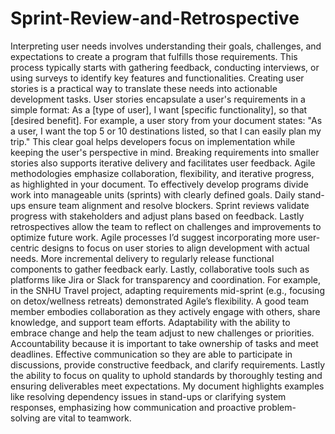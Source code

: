 # Sprint-Review-and-Retrospective
Interpreting user needs involves understanding their goals, challenges, and expectations to create a program that fulfills those requirements. This process typically starts with gathering feedback, conducting interviews, or using surveys to identify key features and functionalities.
Creating user stories is a practical way to translate these needs into actionable development tasks. User stories encapsulate a user's requirements in a simple format: As a [type of user], I want [specific functionality], so that [desired benefit].
For example, a user story from your document states: "As a user, I want the top 5 or 10 destinations listed, so that I can easily plan my trip." This clear goal helps developers focus on implementation while keeping the user's perspective in mind. Breaking requirements into smaller stories also supports iterative delivery and facilitates user feedback.
Agile methodologies emphasize collaboration, flexibility, and iterative progress, as highlighted in your document. To effectively develop programs divide work into manageable units (sprints) with clearly defined goals. Daily stand-ups ensure team alignment and resolve blockers. Sprint reviews validate progress with stakeholders and adjust plans based on feedback. Lastly retrospectives allow the team to reflect on challenges and improvements to optimize future work.
Agile processes I’d suggest incorporating more user-centric designs to focus on user stories to align development with actual needs. More incremental delivery to regularly release functional components to gather feedback early. Lastly, collaborative tools such as platforms like Jira or Slack for transparency and coordination.
For example, in the SNHU Travel project, adapting requirements mid-sprint (e.g., focusing on detox/wellness retreats) demonstrated Agile’s flexibility.
A good team member embodies collaboration as they actively engage with others, share knowledge, and support team efforts. Adaptability with the ability to embrace change and help the team adjust to new challenges or priorities. Accountability because it is important to take ownership of tasks and meet deadlines. Effective communication so they are able to participate in discussions, provide constructive feedback, and clarify requirements. Lastly the ability to focus on quality to uphold standards by thoroughly testing and ensuring deliverables meet expectations.
My document highlights examples like resolving dependency issues in stand-ups or clarifying system responses, emphasizing how communication and proactive problem-solving are vital to teamwork.
